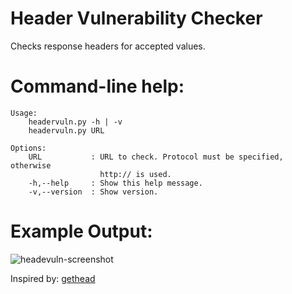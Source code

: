 Header Vulnerability Checker
============================

Checks response headers for accepted values.


Command-line help:
==================

```
Usage:
    headervuln.py -h | -v
    headervuln.py URL

Options:
    URL           : URL to check. Protocol must be specified, otherwise
                    http:// is used.
    -h,--help     : Show this help message.
    -v,--version  : Show version.
```

Example Output:
===============
![headevuln-screenshot](https://welbornprod.com/static/media/img/headervuln-google.png)


Inspired by: [gethead](https://github.com/httphacker/gethead)
